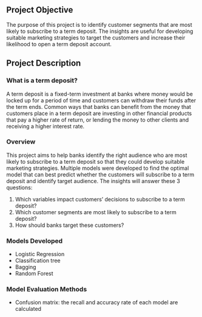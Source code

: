 ## Project Objective
The purpose of this project is to identify customer segments that are most likely to subscribe to a term deposit. The insights are useful for developing suitable marketing strategies to target the customers and increase their likelihood to open a term deposit account.


## Project Description

### What is a term deposit?
A term deposit is a fixed-term investment at banks where money would be locked up for a period of time and customers can withdraw their funds after the term ends. Common ways that banks can benefit from the money that customers place in a term deposit are investing in other financial products that pay a higher rate of return, or lending the money to other clients and receiving a higher interest rate. 

### Overview
This project aims to help banks identify the right audience who are most likely to subscribe to a term deposit so that they could develop suitable marketing strategies. Multiple models were developed to find the optimal model that can best predict whether the customers will subscribe to a term deposit and identify target audience. The insights will answer these 3 questions:
  1. Which variables impact customers’ decisions to subscribe to a term deposit? 
  2. Which customer segments are most likely to subscribe to a term deposit? 
  3. How should banks target these customers?
  
  
### Models Developed
* Logistic Regression
* Classification tree
* Bagging
* Random Forest

### Model Evaluation Methods
* Confusion matrix: the recall and accuracy rate of each model are calculated
